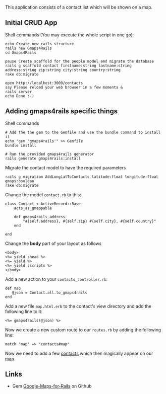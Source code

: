 This application consists of a contact list which will be shown on a map.

Initial CRUD App
----------------

Shell commands (You may execute the whole script in one go):
             
	echo Create new rails structure
	rails new Gmaps4Rails	
	cd Gmaps4Rails
	
	pause Create scaffold for the people model and migrate the database
	rails g scaffold contact firstname:string lastname:string address:string zip:string city:string country:string
	rake db:migrate
	
	open http://localhost:3000/contacts
	say Please reload your web browser in a few moments &
	rails server
	echo Done :-)                                        
	
	
Adding gmaps4rails specific things
----------------------------------

Shell commands

	# Add the the gem to the Gemfile and use the bundle command to install it
	echo "gem 'gmaps4rails'" >> Gemfile                                        
	bundle install                                                         

	# Run the provided gmaps4rails generator
	rails generate gmaps4rails:install
   

Migrate the contact model to have the required parameters
                   
	rails g migration AddLongLatToContacts latitude:float longitude:float gmaps:boolean
    rake db:migrate

Change the model `contact.rb` to this:

	class Contact < ActiveRecord::Base
		acts_as_gmappable 

		def gmaps4rails_address
			"#{self.address}, #{self.zip} #{self.city}, #{self.country}"
		end
	
	end	  
	
Change the **body** part of your layout as follows

	<body>
	<%= yield :head %>
	<%= yield %>
	<%= yield :scripts %>
	</body>
		

Add a new action to your `contacts_controller.rb`:

	def map
	   @json = Contact.all.to_gmaps4rails
	end
	
Add a new file `map.html.erb` to the contact's view directory and add the following line to it:

	<%= gmaps4rails(@json) %>
	
Now we create a new custom route to our `routes.rb` by adding the following line:

 	match 'map' => "contacts#map"

Now we need to add a few [contacts](http://localhost:3000/contacts) which then magically appear on our [map](http://localhost:3000/map). 
	           
Links
-----

- Gem [Google-Maps-for-Rails](https://github.com/apneadiving/Google-Maps-for-Rails) on Github